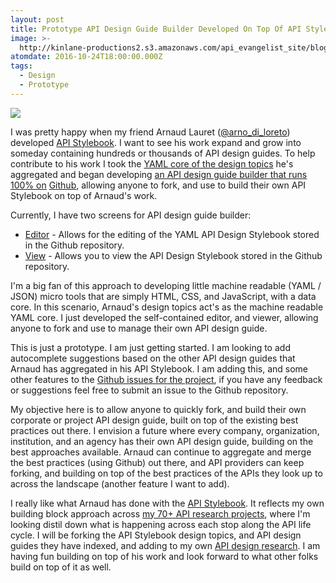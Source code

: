 ```yaml
---
layout: post
title: Prototype API Design Guide Builder Developed On Top Of API Stylebook
image: >-
  http://kinlane-productions2.s3.amazonaws.com/api_evangelist_site/blog/screen_shot_2016_10_23_at_10.59.54_pm.png
atomdate: 2016-10-24T18:00:00.000Z
tags:
  - Design
  - Prototype
---
```

[![](http://kinlane-productions2.s3.amazonaws.com/api_evangelist_site/blog/screen_shot_2016_10_23_at_10.59.54_pm.png)](https://api-evangelist-tools.github.io/api-design-guide/)

I was pretty happy when my friend Arnaud Lauret ([@arno\_di\_loreto](https://twitter.com/arno_di_loreto?ref_src=twsrc%5Egoogle%7Ctwcamp%5Eserp%7Ctwgr%5Eauthor)) developed [API Stylebook](http://apistylebook.com/). I want to see his work expand and grow into someday containing hundreds or thousands of API design guides. To help contribute to his work I took the [YAML core of the design topics](https://github.com/arno-di-loreto/apistylebook-api/blob/master/design/topics.yaml) he's aggregated and began developing [an API design guide builder that runs 100% on](https://api-evangelist-tools.github.io/api-design-guide/) [Github](https://api-evangelist-tools.github.io/api-design-guide/), allowing anyone to fork, and use to build their own API Stylebook on top of Arnaud's work.

Currently, I have two screens for API design guide builder:

*   [Editor](https://api-evangelist-tools.github.io/api-design-guide/edit/) - Allows for the editing of the YAML API Design Stylebook stored in the Github repository.
*   [View](https://api-evangelist-tools.github.io/api-design-guide/view/) - Allows you to view the API Design Stylebook stored in the Github repository.

I'm a big fan of this approach to developing little machine readable (YAML / JSON) micro tools that are simply HTML, CSS, and JavaScript, with a data core. In this scenario, Arnaud's design topics act's as the machine readable YAML core. I just developed the self-contained editor, and viewer, allowing anyone to fork and use to manage their own API design guide.

This is just a prototype. I am just getting started. I am looking to add autocomplete suggestions based on the other API design guides that Arnaud has aggregated in his API Stylebook. I am adding this, and some other features to the [Github issues for the project](https://github.com/api-evangelist-tools/api-design-guide/issues), if you have any feedback or suggestions feel free to submit an issue to the Github repository. 

My objective here is to allow anyone to quickly fork, and build their own corporate or project API design guide, built on top of the existing best practices out there. I envision a future where every company, organization, institution, and an agency has their own API design guide, building on the best approaches available. Arnaud can continue to aggregate and merge the best practices (using Github) out there, and API providers can keep forking, and building on top of the best practices of the APIs they look up to across the landscape (another feature I want to add).

I really like what Arnaud has done with the [API Stylebook](http://apistylebook.com/). It reflects my own building block approach across [my 70+ API research projects](http://apievangelist.com), where I'm looking distil down what is happening across each stop along the API life cycle. I will be forking the API Stylebook design topics, and API design guides they have indexed, and adding to my own [API design research](http://design.apievangelist.com). I am having fun building on top of his work and look forward to what other folks build on top of it as well.